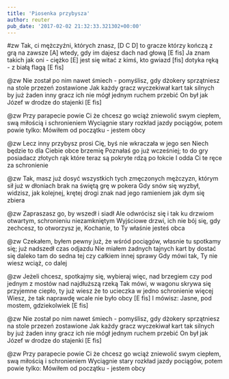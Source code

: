 ```yaml
---
title: 'Piosenka przybysza'
author: reuter
pub_date: '2017-02-02 21:32:33.321302+00:00'
---
```


#zw
Tak, ci mężczyźni, których znasz, [D C D]
to gracze którzy kończą z grą na zawsze [A] 
wtedy, gdy im dajesz dach nad głową [E fis]
Ja znam takich jak oni - ciężko [E]
jest się witać z kimś, kto gwiazd [fis]
dotyka ręką - z białą flagą [E fis]

@zw
Nie został po nim nawet śmiech - 
pomyślisz, gdy dżokery sprzątniesz
na stole przezeń zostawione
Jak każdy gracz wyczekiwał kart
tak silnych by już żaden inny
gracz ich nie mógł jednym ruchem przebić
On był jak Józef w drodze do stajenki [E fis]

@zw
Przy parapecie powie Ci
że chcesz go wciąż zniewolić swym
ciepłem, swą miłością i schronieniem
Wyciągnie stary rozkład jazdy
pociągów, potem powie tylko:
Mówiłem od początku - jestem obcy

@zw
Lecz inny przybysz prosi Cię,
byś nie wkraczała w jego sen
Niech będzie to dla Ciebie obce brzemię
Poznałaś go już wcześniej; to
do gry posiadacz złotych rąk
które teraz są pokryte rdzą po łokcie
I odda Ci te ręce za schronienie

@zw
Tak, masz już dosyć wszystkich tych
zmęczonych mężczyzn, którym sił
już w dłoniach brak na świętą grę w pokera
Gdy snów się wyzbył, widzisz, jak
kolejnej, krętej drogi znak
nad jego ramieniem jak dym się zbiera

@zw
Zapraszasz go, by wszedł i siadł
Ale odwrócisz się i tak
ku drzwiom otwartym, schronieniu niezamkniętym
Wyjściowe drzwi, ich nie bój się,
gdy zechcesz, to otworzysz je,
Kochanie, to Ty właśnie jesteś obca

@zw
Czekałem, byłem pewny już,
że wśród pociągów, własnie tu 
spotkamy się; już nadszedł czas odjazdu
Nie miałem żadnych tajnych kart
by dostać się daleko tam
do sedna tej czy całkiem innej sprawy
Gdy mówi tak, Ty nie wiesz wciąż, co dalej

@zw
Jeżeli chcesz, spotkajmy się,
wybieraj więc, nad brzegiem czy
pod jednym z mostów nad najdłuższą rzeką
Tak mówi, w wagonu skrywa się
przyjemne ciepło, ty już wiesz
że to ucieczka w jedno schronienie więcej
Wiesz, że tak naprawdę wcale nie było obcy [E fis]
I mówisz: Jasne, pod mostem, gdziekolwiek [E fis]

@zw
Nie został po nim nawet śmiech - 
pomyślisz, gdy dżokery sprzątniesz
na stole przezeń zostawione
Jak każdy gracz wyczekiwał kart
tak silnych by już żaden inny
gracz ich nie mógł jednym ruchem przebić
On był jak Józef w drodze do stajenki [E fis]

@zw
Przy parapecie powie Ci
że chcesz go wciąż zniewolić swym
ciepłem, swą miłością i schronieniem
Wyciągnie stary rozkład jazdy
pociągów, potem powie tylko:
Mówiłem od początku - jestem obcy